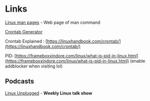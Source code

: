 # Links

[Linux man pages](https://linux.die.net/man/) - Web page of man command

[Crontab Generator](https://crontab-generator.org/) 

Crontab Explained : [https://linuxhandbook.com/crontab/](https://linuxhandbook.com/crontab/)

PID: [https://frameboxxindore.com/linux/what-is-pid-in-linux.html](https://frameboxxindore.com/linux/what-is-pid-in-linux.html) (enable addblocker when visiting lol)

## Podcasts

[Linux Unplugged](https://linuxunplugged.com/) - **Weekly Linux talk show**